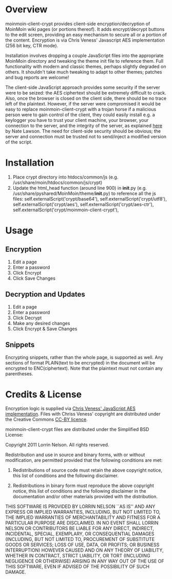 # Overview
moinmoin-client-crypt provides client-side encryption/decryption of MoinMoin wiki pages (or portions thereof). It adds encrypt/decrypt buttons to the edit screen, providing an easy mechanism to secure all or a portion of the content. Encryption is via Chris Veness' Javascript AES implementation (256 bit key, CTR mode).

Installation involves dropping a couple JavaScript files into the appropriate MoinMoin directory and tweaking the theme init file to reference them. Full functionality with modern and classic themes, perhaps slightly degraded on others. It shouldn't take much tweaking to adapt to other themes; patches and bug reports are welcome!

The client-side JavaScript approach provides some security if the server were to be seized: the AES ciphertext should be extremely difficult to crack. Also, once the browser is closed on the client side, there should be no trace left of the plaintext. However, if the server were compromised it would be easy to replace moinmoin-client-crypt with a trojan horse if a malicious person were to gain control of the client, they could easily install e.g. a keylogger
you have to trust your client machine, your browser, your connection to the server, and the integrity of the server, as explained [here](http://rdist.root.org/2010/11/29/final-post-on-javascript-crypto/ "Final post on Javascript crypto") by Nate Lawson. The need for client-side security should be obvious; the server and connection must be trusted not to send/inject a modified version of the script.

# Installation
1. Place crypt directory into htdocs/common/js (e.g. /usr/share/moin/htdocs/common/js/crypt)
2. Update the html_head function (around line 900) in __init__.py (e.g. /usr/share/pyshared/MoinMoin/theme/__init__.py) to reference all the js files:
            self.externalScript('crypt/base64'),
            self.externalScript('crypt/utf8'),
            self.externalScript('crypt/aes'),
            self.externalScript('crypt/aes-ctr'),
            self.externalScript('crypt/moinmoin-client-crypt'),

# Usage
## Encryption
1. Edit a page
2. Enter a password
3. Click Encrypt
4. Click Save Changes

## Decryption and Updates
1. Edit a page
2. Enter a password
3. Click Decrypt
4. Make any desired changes
5. Click Encrypt & Save Changes

## Snippets
Encrypting snippets, rather than the whole page, is supported as well. Any sections of format PLAIN(text to be encrypted) in the document will be encrypted to ENC(ciphertext). Note that the plaintext must not contain any parentheses.

# Credits & License
Encryption logic is supplied via [Chris Veness' JavaScript AES implementation](http://www.movable-type.co.uk/scripts/aes.html).
Files with Chriss Veness' copyright are distributed under the Creative Commons [CC-BY licence](http://creativecommons.org/licenses/by/3.0/).

moinmoin-client-crypt files are distributed under the Simplified BSD License:

Copyright 2011 Lorrin Nelson. All rights reserved.

Redistribution and use in source and binary forms, with or without modification, are
permitted provided that the following conditions are met:

   1. Redistributions of source code must retain the above copyright notice, this list of
      conditions and the following disclaimer.

   2. Redistributions in binary form must reproduce the above copyright notice, this list
      of conditions and the following disclaimer in the documentation and/or other materials
      provided with the distribution.

THIS SOFTWARE IS PROVIDED BY LORRIN NELSON ``AS IS'' AND ANY EXPRESS OR IMPLIED
WARRANTIES, INCLUDING, BUT NOT LIMITED TO, THE IMPLIED WARRANTIES OF MERCHANTABILITY AND
FITNESS FOR A PARTICULAR PURPOSE ARE DISCLAIMED. IN NO EVENT SHALL LORRIN NELSON OR
CONTRIBUTORS BE LIABLE FOR ANY DIRECT, INDIRECT, INCIDENTAL, SPECIAL, EXEMPLARY, OR
CONSEQUENTIAL DAMAGES (INCLUDING, BUT NOT LIMITED TO, PROCUREMENT OF SUBSTITUTE GOODS OR
SERVICES; LOSS OF USE, DATA, OR PROFITS; OR BUSINESS INTERRUPTION) HOWEVER CAUSED AND ON
ANY THEORY OF LIABILITY, WHETHER IN CONTRACT, STRICT LIABILITY, OR TORT (INCLUDING
NEGLIGENCE OR OTHERWISE) ARISING IN ANY WAY OUT OF THE USE OF THIS SOFTWARE, EVEN IF
ADVISED OF THE POSSIBILITY OF SUCH DAMAGE.
